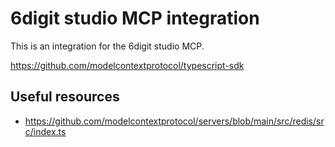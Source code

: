 # 6digit studio MCP integration

This is an integration for the 6digit studio MCP.

https://github.com/modelcontextprotocol/typescript-sdk

## Useful resources

- https://github.com/modelcontextprotocol/servers/blob/main/src/redis/src/index.ts 